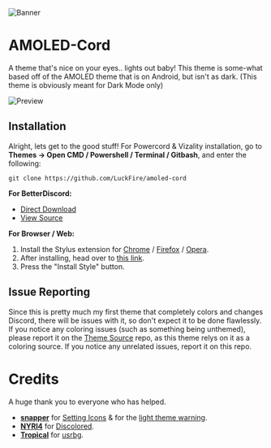 ![Banner](https://github.com/LuckFire/amoled-cord/blob/main/assets/banner.png)

# AMOLED-Cord
A theme that's nice on your eyes.. lights out baby! This theme is some-what based off of the AMOLED theme that is on Android, but isn't as dark. (This theme is obviously meant for Dark Mode only)

![Preview](https://github.com/LuckFire/amoled-cord/blob/main/screenshots/main-preview.png)

## Installation
Alright, lets get to the good stuff! For Powercord & Vizality installation, go to **Themes -> Open CMD / Powershell / Terminal / Gitbash**, and enter the following:
```
git clone https://github.com/LuckFire/amoled-cord
```

**For BetterDiscord:**
- [Direct Download](https://betterdiscord.net/ghdl?id=3625)
- [View Source](https://luckfire.github.io/amoled-cord/src/support/betterdiscord/compiled.css)

**For Browser / Web:**
1. Install the Stylus extension for [Chrome](https://chrome.google.com/webstore/detail/stylus/clngdbkpkpeebahjckkjfobafhncgmne) / [Firefox](https://addons.mozilla.org/en-US/firefox/addon/styl-us/) / [Opera](https://github.com/openstyles/stylus/wiki/Opera,-Outdated-Stylus).
2. After installing, head over to [this link](https://luckfire.github.io/amoled-cord/src/support/AMOLED-Cord.user.css).
3. Press the "Install Style" button.

## Issue Reporting
Since this is pretty much my first theme that completely colors and changes Discord, there will be issues with it, so don't expect it to be done flawlessly. If you notice any coloring issues (such as something being unthemed), please report it on the [Theme Source](https://github.com/LuckFire/theme-source) repo, as this theme relys on it as a coloring source. If you notice any unrelated issues, report it on this repo.

# Credits
A huge thank you to everyone who has helped.
- **[snapper](https://github.com/snappercord/)** for [Setting Icons](https://github.com/snappercord/Settings-Icons) & for the [light theme warning](https://github.com/Snippets-For-Discord/theme-warnings).
- **[NYRI4](https://github.com/NYRI4)** for [Discolored](https://github.com/NYRI4/Discolored).
- **[Tropical](https://github.com/Tropix126)** for [usrbg](https://github.com/Discord-Custom-Covers/usrbg).

